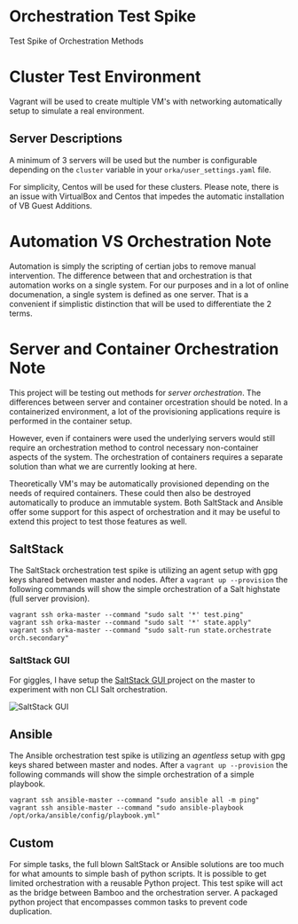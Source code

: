 # Orchestration Test Spike
Test Spike of Orchestration Methods

# Cluster Test Environment
Vagrant will be used to create multiple VM's with networking automatically setup
to simulate a real environment.

## Server Descriptions
A minimum of 3 servers will be used but the number is configurable depending on the
`cluster` variable in your `orka/user_settings.yaml` file.

For simplicity, Centos will be used for these clusters.  Please note, there is an
issue with VirtualBox and Centos that impedes the automatic installation of VB Guest
Additions.

# Automation VS Orchestration Note

Automation is simply the scripting of certian jobs to remove manual intervention.
The difference between that and orchestration is that automation works on a single
system. For our purposes and in a lot of online documenation, a single system is
defined as one server.  That is a convenient if simplistic distinction that will
be used to differentiate the 2 terms.

# Server and Container Orchestration Note

This project will be testing out methods for *server orchestration*.  The differences
between server and container orcestration should be noted.  In a containerized environment,
a lot of the provisioning applications require is performed in the container setup.

However, even if containers were used the underlying servers would still require
an orchestration method to control necessary non-container aspects of the system.
The orchestration of containers requires a separate solution than what we are currently
looking at here.

Theoretically VM's may be automatically provisioned depending on the needs of required
containers.  These could then also be destroyed automatically to produce an immutable
system.  Both SaltStack and Ansible offer some support for this aspect of orchestration
and it may be useful to extend this project to test those features as well.

## SaltStack

The SaltStack orchestration test spike is utilizing an agent setup with gpg keys
shared between master and nodes.  After a `vagrant up --provision` the following
commands will show the simple orchestration of a Salt highstate (full server provision).

```
vagrant ssh orka-master --command "sudo salt '*' test.ping"
vagrant ssh orka-master --command "sudo salt '*' state.apply"
vagrant ssh orka-master --command "sudo salt-run state.orchestrate orch.secondary"
```

### SaltStack GUI

For giggles, I have setup the [SaltStack GUI ](https://github.com/erwindon/SaltGUI "SaltStack GUI ")
project on the master to experiment with non CLI Salt orchestration.

![SaltStack GUI](docs/highstate.jpg?raw=true "Title")

## Ansible

The Ansible orchestration test spike is utilizing an *agentless* setup with gpg
keys shared between master and nodes.  After a `vagrant up --provision` the following
commands will show the simple orchestration of a simple playbook.

```
vagrant ssh ansible-master --command "sudo ansible all -m ping"
vagrant ssh ansible-master --command "sudo ansible-playbook /opt/orka/ansible/config/playbook.yml"
```

## Custom

For simple tasks, the full blown SaltStack or Ansible solutions are too much for
what amounts to simple bash of python scripts.  It is possible to get limited orchestration
with a reusable Python project.  This test spike will act as the bridge between
Bamboo and the orchestration server.  A packaged python project that encompasses
common tasks to prevent code duplication.
